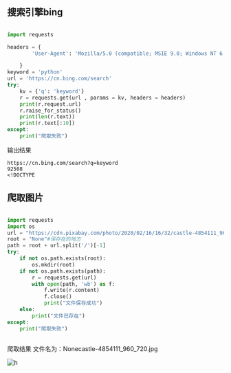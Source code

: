 
## 搜索引擎bing
```py

import requests

headers = {
        'User-Agent': 'Mozilla/5.0 (compatible; MSIE 9.0; Windows NT 6.1; Trident/5.0; chromeframe/13.0.782.215'

    }
keyword = 'python'
url = 'https://cn.bing.com/search'
try:
    kv = {'q': 'keyword'}
    r = requests.get(url , params = kv, headers = headers)
    print(r.request.url)
    r.raise_for_status()
    print(len(r.text))
    print(r.text[:10])
except:
    print("爬取失败")


```
输出结果
```
https://cn.bing.com/search?q=keyword
92508
<!DOCTYPE 
```

## 爬取图片

```py

import requests
import os
url = "https://cdn.pixabay.com/photo/2020/02/16/16/32/castle-4854111_960_720.jpg"
root = "None"#保存在的地方
path = root + url.split('/')[-1]
try:
    if not os.path.exists(root):
        os.mkdir(root)
    if not os.path.exists(path):
        r = requests.get(url)
        with open(path, 'wb') as f:
            f.write(r.content)
            f.close()
            print("文件保存成功")
    else:
        print("文件已存在")
except:
    print("爬取失败")
    
```

爬取结果 文件名为：Nonecastle-4854111_960_720.jpg

![h](https://cdn.pixabay.com/photo/2020/02/16/16/32/castle-4854111_960_720.jpg)

